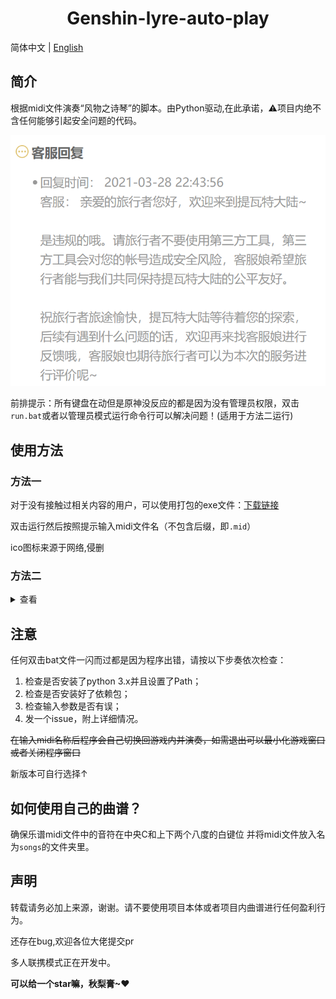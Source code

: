 <h1 align="center">Genshin-lyre-auto-play</h1>

简体中文 | [English](./README_en.md)

## 简介
根据midi文件演奏“风物之诗琴”的脚本。由Python驱动,在此承诺，⚠️项目内绝不含任何能够引起安全问题的代码。

![官方声明](./1.png)

前排提示：所有键盘在动但是原神没反应的都是因为没有管理员权限，双击`run.bat`或者以管理员模式运行命令行可以解决问题！(适用于方法二运行)


## 使用方法

### 方法一

对于没有接触过相关内容的用户，可以使用打包的exe文件：[下载链接](https://github.com/Misaka17032/genshin-lyre-auto-play/releases/)

双击运行然后按照提示输入midi文件名（不包含后缀，即`.mid`）

ico图标来源于网络,侵删


### 方法二

<details>
<summary>查看</summary>

### 运行环境

```
Windows
python 3.x
pywin32 （用于模拟键盘输入）
numpy
```

### 1. 安装Python

去Python官网下载然后安装

### 2.安装模块

安装并配置好python环境后使用`pip install -r requirements.txt`命令安装模块。

国内可以使用：

```
pip install -i https://pypi.tuna.tsinghua.edu.cn/simple -r requirements.txt
```

### 3.运行

使用管理员权限运行`python piano.py`

</details>

## 注意

任何双击bat文件一闪而过都是因为程序出错，请按以下步奏依次检查：

1. 检查是否安装了python 3.x并且设置了Path；
2. 检查是否安装好了依赖包；
3. 检查输入参数是否有误；
4. 发一个issue，附上详细情况。


~~在输入midi名称后程序会自己切换回游戏内并演奏，如需退出可以最小化游戏窗口或者关闭程序窗口~~

新版本可自行选择↑

## 如何使用自己的曲谱？

确保乐谱midi文件中的音符在中央C和上下两个八度的白键位  并将midi文件放入名为`songs`的文件夹里。


## 声明

转载请务必加上来源，谢谢。请不要使用项目本体或者项目内曲谱进行任何盈利行为。

还存在bug,欢迎各位大佬提交pr

多人联携模式正在开发中。

**可以给一个star嘛，秋梨膏~♥**
